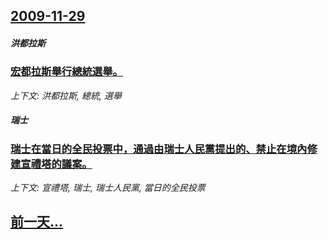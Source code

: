 ## [2009-11-29](/news/2009/11/29/index.md)

##### 洪都拉斯
### [ 宏都拉斯舉行總統選舉。](/news/2009/11/29/宏都拉斯舉行總統選舉.md)
_上下文: 洪都拉斯, 總統, 選舉_

##### 瑞士
### [瑞士在當日的全民投票中，通過由瑞士人民黨提出的、禁止在境內修建宣禮塔的議案。](/news/2009/11/29/瑞士在當日的全民投票中-通過由瑞士人民黨提出的-禁止在境內修建宣禮塔的議案.md)
_上下文: 宣禮塔, 瑞士, 瑞士人民黨, 當日的全民投票_

## [前一天...](/news/2009/11/28/index.md)

